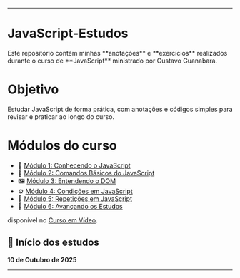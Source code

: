 
<hr>
<h1 align=>JavaScript-Estudos</h1>
Este repositório contém minhas **anotações** e **exercícios** realizados durante o curso de **JavaScript** ministrado por Gustavo Guanabara.

<h1 align=>Objetivo</h1>

Estudar JavaScript de forma prática, com anotações e códigos simples para revisar e praticar ao longo do curso.


<h1 align=>Módulos do curso</h1>

- 📘 [Módulo 1: Conhecendo o JavaScript](modulo-1)
- 🧱 [Módulo 2: Comandos Básicos do JavaScript](modulo-2)
- 🖼️ [Módulo 3: Entendendo o DOM](modulo-3)
- ⚙️ [Módulo 4: Condições em JavaScript](modulo-4)
- 🔁 [Módulo 5: Repetições em JavaScript](./ModuloE-Repeticoes/anotacoes.md)
- 🚀 [Módulo 6: Avançando os Estudos](./ModuloF-Avancando/anotacoes.md)

disponível no [Curso em Vídeo](https://www.cursoemvideo.com/curso/javascript/).

## 📅 Início dos estudos

**10 de Outubro de 2025**
<hr>
